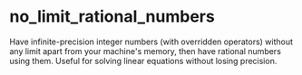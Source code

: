 # no_limit_rational_numbers
Have infinite-precision integer numbers (with overridden operators) without any limit apart from your machine's memory, then have rational numbers using them. Useful for solving linear equations without losing precision.
